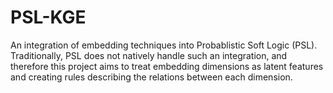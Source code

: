 # PSL-KGE

An integration of embedding techniques into Probablistic Soft Logic (PSL). Traditionally, PSL does not natively handle such an integration, and therefore this project aims to treat embedding dimensions as latent features and creating rules describing the relations between each dimension.

